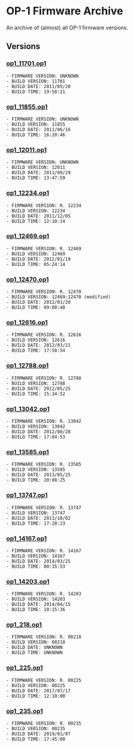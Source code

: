 # OP-1 Firmware Archive

An archive of (almost) all OP-1 firmware versions.


## Versions

### [op1_11701.op1](firmware/op1_11701.op1)

    - FIRMWARE VERSION: UNKNOWN
    - BUILD VERSION: 11701
    - BUILD DATE: 2011/05/20
    - BUILD TIME: 19:58:21


### [op1_11855.op1](firmware/op1_11855.op1)

    - FIRMWARE VERSION: UNKNOWN
    - BUILD VERSION: 11855
    - BUILD DATE: 2011/06/16
    - BUILD TIME: 16:20:46


### [op1_12011.op1](firmware/op1_12011.op1)

    - FIRMWARE VERSION: UNKNOWN
    - BUILD VERSION: 12011
    - BUILD DATE: 2011/09/29
    - BUILD TIME: 13:47:59


### [op1_12234.op1](firmware/op1_12234.op1)

    - FIRMWARE VERSION: R. 12234
    - BUILD VERSION: 12234
    - BUILD DATE: 2011/12/05
    - BUILD TIME: 12:10:14


### [op1_12469.op1](firmware/op1_12469.op1)

    - FIRMWARE VERSION: R. 12469
    - BUILD VERSION: 12469
    - BUILD DATE: 2012/01/19
    - BUILD TIME: 05:24:14


### [op1_12470.op1](firmware/op1_12470.op1)

    - FIRMWARE VERSION: R. 12470
    - BUILD VERSION: 12469:12470 (modified)
    - BUILD DATE: 2012/01/20
    - BUILD TIME: 09:00:48


### [op1_12616.op1](firmware/op1_12616.op1)

    - FIRMWARE VERSION: R. 12616
    - BUILD VERSION: 12616
    - BUILD DATE: 2012/03/21
    - BUILD TIME: 17:58:54


### [op1_12788.op1](firmware/op1_12788.op1)

    - FIRMWARE VERSION: R. 12788
    - BUILD VERSION: 12788
    - BUILD DATE: 2012/05/25
    - BUILD TIME: 15:34:52


### [op1_13042.op1](firmware/op1_13042.op1)

    - FIRMWARE VERSION: R. 13042
    - BUILD VERSION: 13042
    - BUILD DATE: 2012/08/28
    - BUILD TIME: 17:04:53


### [op1_13585.op1](firmware/op1_13585.op1)

    - FIRMWARE VERSION: R. 13585
    - BUILD VERSION: 13585
    - BUILD DATE: 2013/05/25
    - BUILD TIME: 20:08:25


### [op1_13747.op1](firmware/op1_13747.op1)

    - FIRMWARE VERSION: R. 13747
    - BUILD VERSION: 13747
    - BUILD DATE: 2013/10/02
    - BUILD TIME: 17:20:23


### [op1_14167.op1](firmware/op1_14167.op1)

    - FIRMWARE VERSION: R. 14167
    - BUILD VERSION: 14167
    - BUILD DATE: 2014/03/25
    - BUILD TIME: 00:35:53


### [op1_14203.op1](firmware/op1_14203.op1)

    - FIRMWARE VERSION: R. 14203
    - BUILD VERSION: 14203
    - BUILD DATE: 2014/04/15
    - BUILD TIME: 10:15:36


### [op1_218.op1](firmware/op1_218.op1)

    - FIRMWARE VERSION: R. 00218
    - BUILD VERSION: 00218
    - BUILD DATE: UNKNOWN
    - BUILD TIME: UNKNOWN


### [op1_225.op1](firmware/op1_225.op1)

    - FIRMWARE VERSION: R. 00225
    - BUILD VERSION: 00225
    - BUILD DATE: 2017/07/17
    - BUILD TIME: 12:10:00


### [op1_235.op1](firmware/op1_235.op1)

    - FIRMWARE VERSION: R. 00235
    - BUILD VERSION: 00235
    - BUILD DATE: 2019/01/07
    - BUILD TIME: 17:45:00


